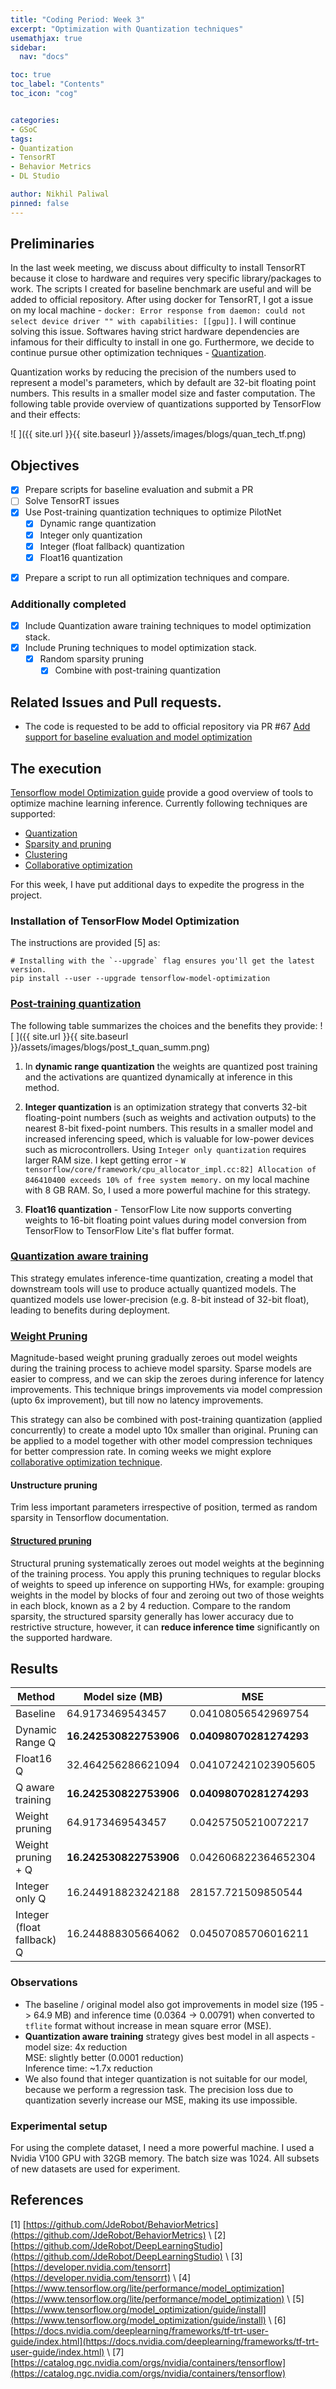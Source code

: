 ```yaml
---
title: "Coding Period: Week 3"
excerpt: "Optimization with Quantization techniques"
usemathjax: true
sidebar:
  nav: "docs"

toc: true
toc_label: "Contents"
toc_icon: "cog"


categories:
- GSoC
tags:
- Quantization
- TensorRT
- Behavior Metrics
- DL Studio

author: Nikhil Paliwal
pinned: false
---
```



## Preliminaries
In the last week meeting, we discuss about difficulty to install TensorRT because it close to hardware and requires very specific library/packages to work. The scripts I created for baseline benchmark are useful and will be added to official repository. After using docker for TensorRT, I got a issue on my local machine - `docker: Error response from daemon: could not select device driver "" with capabilities: [[gpu]]`. I will continue solving this issue. Softwares having strict hardware dependencies are infamous for their difficulty to install in one go. Furthermore, we decide to continue pursue other optimization techniques - [Quantization](https://www.tensorflow.org/lite/performance/model_optimization). 

Quantization works by reducing the precision of the numbers used to represent a model's parameters, which by default are 32-bit floating point numbers. This results in a smaller model size and faster computation. The following table provide overview of quantizations supported by TensorFlow and their effects:

![ ]({{ site.url }}{{ site.baseurl }}/assets/images/blogs/quan_tech_tf.png)


## Objectives

- [X] Prepare scripts for baseline evaluation and submit a PR
- [ ] Solve TensorRT issues
- [X] Use Post-training quantization techniques to optimize PilotNet
  - [X] Dynamic range quantization
  - [X] Integer only quantization
  - [X] Integer (float fallback) quantization
  - [X] Float16 quantization
<!-- - [ ] Use Post-training quantization techniques to optimize DeepestLSTMTinyPilotNet -->
- [X] Prepare a script to run all optimization techniques and compare.

### Additionally completed
- [X] Include Quantization aware training techniques to model optimization stack.
- [X] Include Pruning techniques to model optimization stack.
  - [X] Random sparsity pruning
    - [X] Combine with post-training quantization
  <!-- - [X] Structured pruning  -->

## Related Issues and Pull requests.
* The code is requested to be add to official repository via PR #67 [Add support for baseline evaluation and model optimization](https://github.com/JdeRobot/DeepLearningStudio/pull/67)

## The execution

[Tensorflow model Optimization guide](https://www.tensorflow.org/model_optimization/guide) provide a good overview of tools to optimize machine learning inference. Currently following techniques are supported:
- [Quantization](https://www.tensorflow.org/model_optimization/guide#quantization)
- [Sparsity and pruning](https://www.tensorflow.org/model_optimization/guide#sparsity_and_pruning)
- [Clustering](https://www.tensorflow.org/model_optimization/guide#clustering)
- [Collaborative optimization](https://www.tensorflow.org/model_optimization/guide#collaborative_optimizaiton)

For this week, I have put additional days to expedite the progress in the project.

### Installation of TensorFlow Model Optimization
The instructions are provided [5] as:
```
# Installing with the `--upgrade` flag ensures you'll get the latest version.
pip install --user --upgrade tensorflow-model-optimization
```

### [Post-training quantization](https://www.tensorflow.org/model_optimization/guide/quantization/post_training)

The following table summarizes the choices and the benefits they provide:
![ ]({{ site.url }}{{ site.baseurl }}/assets/images/blogs/post_t_quan_summ.png)


1. In **dynamic range quantization** the weights are quantized post training and the activations are quantized dynamically at inference in this method. 

2. **Integer quantization** is an optimization strategy that converts 32-bit floating-point numbers (such as weights and activation outputs) to the nearest 8-bit fixed-point numbers. This results in a smaller model and increased inferencing speed, which is valuable for low-power devices such as microcontrollers. Using `Integer only quantization` requires larger RAM size. I kept getting error - `W tensorflow/core/framework/cpu_allocator_impl.cc:82] Allocation of 846410400 exceeds 10% of free system memory.` on my local machine with 8 GB RAM. So, I used a more powerful machine for this strategy.

3. **Float16 quantization** - TensorFlow Lite now supports converting weights to 16-bit floating point values during model conversion from TensorFlow to TensorFlow Lite's flat buffer format. 

### [Quantization aware training](https://www.tensorflow.org/model_optimization/guide/quantization/training) 

This strategy emulates inference-time quantization, creating a model that downstream tools will use to produce actually quantized models. The quantized models use lower-precision (e.g. 8-bit instead of 32-bit float), leading to benefits during deployment.

### [Weight Pruning](https://www.tensorflow.org/model_optimization/guide/pruning)

Magnitude-based weight pruning gradually zeroes out model weights during the training process to achieve model sparsity. Sparse models are easier to compress, and we can skip the zeroes during inference for latency improvements. This technique brings improvements via model compression (upto 6x improvement), but till now no latency improvements. 

This strategy can also be combined with post-training quantization (applied concurrently) to create a model upto 10x smaller than original. Pruning can be applied to a model together with other model compression techniques for better compression rate. In coming weeks we might explore [collaborative optimization technique](https://blog.tensorflow.org/2021/10/Collaborative-Optimizations.html).

#### Unstructure pruning
Trim less important parameters irrespective of position, termed as random sparsity in Tensorflow documentation.

#### [Structured pruning](https://www.tensorflow.org/model_optimization/guide/pruning/pruning_with_sparsity_2_by_4)
Structural pruning systematically zeroes out model weights at the beginning of the training process. You apply this pruning techniques to regular blocks of weights to speed up inference on supporting HWs, for example: grouping weights in the model by blocks of four and zeroing out two of those weights in each block, known as a 2 by 4 reduction. Compare to the random sparsity, the structured sparsity generally has lower accuracy due to restrictive structure, however, it can **reduce inference time** significantly on the supported hardware.


## Results

Method  | Model size (MB) | MSE  | Inference time (s)
--- | --- | --- | --- 
Baseline | 64.9173469543457 | 0.04108056542969754 | 0.007913553237915039 
Dynamic Range Q | **16.242530822753906** | **0.04098070281274293** | 0.004902467966079712
Float16 Q | 32.464256286621094 | 0.041072421023905605 | 0.007940708875656129
Q aware training | **16.242530822753906** | **0.04098070281274293** | **0.004691281318664551**
Weight pruning | 64.9173469543457 | 0.04257505210072217 | 0.0077278904914855956
Weight pruning + Q | **16.242530822753906** | 0.042606822364652304 | 0.004810283422470093
Integer only Q | 16.244918823242188 | 28157.721509850544 | 0.007908073902130127
Integer (float fallback) Q | 16.244888305664062 | 0.04507085706016211 | 0.00781548523902893


### Observations
* The baseline / original model also got improvements in model size (195 -> 64.9 MB) and inference time (0.0364 -> 0.00791) when converted to `tflite` format without increase in mean square error (MSE).
* **Quantization aware training** strategy gives best model in all aspects - <br>
    model size: 4x reduction <br>
    MSE: slightly better (0.0001 reduction) <br>
    Inference time: ~1.7x reduction
* We also found that integer quantization is not suitable for our model, because we perform a regression task. The precision loss due to quantization severly increase our MSE, making its use impossible.

### Experimental setup
For using the complete dataset, I need a more powerful machine. I used a Nvidia V100 GPU with 32GB memory. The batch size was 1024. All subsets of new datasets are used for experiment.  

## References

[1] [https://github.com/JdeRobot/BehaviorMetrics](https://github.com/JdeRobot/BehaviorMetrics) \\
[2] [https://github.com/JdeRobot/DeepLearningStudio](https://github.com/JdeRobot/DeepLearningStudio) \\
[3] [https://developer.nvidia.com/tensorrt](https://developer.nvidia.com/tensorrt) \\
[4] [https://www.tensorflow.org/lite/performance/model_optimization](https://www.tensorflow.org/lite/performance/model_optimization) \\
[5] [https://www.tensorflow.org/model_optimization/guide/install](https://www.tensorflow.org/model_optimization/guide/install) \\
[6] [https://docs.nvidia.com/deeplearning/frameworks/tf-trt-user-guide/index.html](https://docs.nvidia.com/deeplearning/frameworks/tf-trt-user-guide/index.html) \\
[7] [https://catalog.ngc.nvidia.com/orgs/nvidia/containers/tensorflow](https://catalog.ngc.nvidia.com/orgs/nvidia/containers/tensorflow) 
